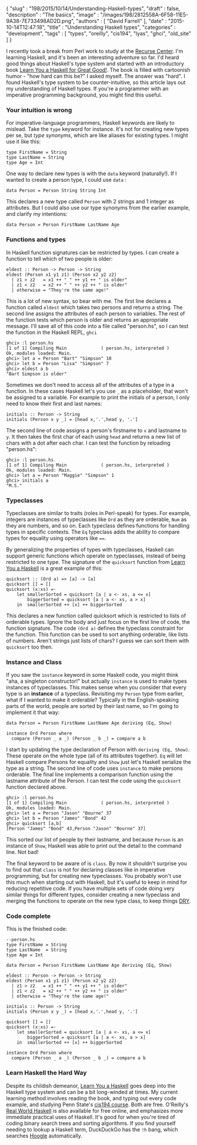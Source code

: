 {
   "slug" : "198/2015/10/14/Understanding-Haskell-types",
   "draft" : false,
   "description" : "The basics",
   "image" : "/images/198/2812558A-6F58-11E5-9A38-7E733498AD2D.png",
   "authors" : [
      "David Farrell"
   ],
   "date" : "2015-10-14T12:47:18",
   "title" : "Understanding Haskell types",
   "categories" : "development",
   "tags" : [
      "types",
      "oreilly",
      "cis194",
      "lyas",
      "ghci",
      "old_site"
   ]
}


I recently took a break from Perl work to study at the [Recurse Center](http://recurse.com). I'm learning Haskell, and it's been an interesting adventure so far. I'd heard good things about Haskell's type system and started with an introductory book [Learn You a Haskell for Great Good!](http://learnyouahaskell.com/). The book is filled with cartoonish humor - "how hard can this be?" I asked myself. The answer was "hard". I found Haskell's type system to be counter-intuitive, so this article lays out my understanding of Haskell types. If you're a programmer with an imperative programming background, you might find this useful.

### Your intuition is wrong

For imperative-language programmers, Haskell keywords are likely to mislead. Take the `type` keyword for instance. It's not for creating new types per se, but *type synonyms*, which are like aliases for existing types. I might use it like this:

``` prettyprint
type FirstName = String
type LastName = String
type Age = Int
```

One way to declare new types is with the `data` keyword (naturally!). If I wanted to create a person type, I could use `data` :

``` prettyprint
data Person = Person String String Int
```

This declares a new type called `Person` with 2 strings and 1 integer as attributes. But I could also use our type synonyms from the earlier example, and clarify my intentions:

``` prettyprint
data Person = Person FirstName LastName Age
```

### Functions and types

In Haskell function signatures can be restricted by types. I can create a function to tell which of two people is older:

``` prettyprint
eldest :: Person -> Person -> String
eldest (Person x1 y1 z1) (Person x2 y2 z2)
  | z1 > z2   = x1 ++ " " ++ y1 ++ " is older"
  | z1 < z2   = x2 ++ " " ++ y2 ++ " is older"
  | otherwise = "They're the same age!"
```

This is a lot of new syntax, so bear with me. The first line declares a function called `eldest` which takes two persons and returns a string. The second line assigns the attributes of each person to variables. The rest of the function tests which person is older and returns an appropriate message. I'll save all of this code into a file called "person.hs", so I can test the function in the Haskell REPL, `ghci`

``` prettyprint
ghci> :l person.hs
[1 of 1] Compiling Main             ( person.hs, interpreted )
Ok, modules loaded: Main.
ghci> let a = Person "Bart" "Simpson" 10
ghci> let b = Person "Lisa" "Simpson" 7
ghci> eldest a b
"Bart Simpson is older"
```

Sometimes we don't need to access all of the attributes of a type in a function. In these cases Haskell let's you use `_` as a placeholder, that won't be assigned to a variable. For example to print the initials of a person, I only need to know their first and last names:

``` prettyprint
initials :: Person -> String
initials (Person x y _) = [head x,'.',head y, '.']
```

The second line of code assigns a person's firstname to `x` and lastname to `y`. It then takes the first char of each using `head` and returns a new list of chars with a dot after each char. I can test the function by reloading "person.hs":

``` prettyprint
ghci> :l person.hs
[1 of 1] Compiling Main             ( person.hs, interpreted )
Ok, modules loaded: Main.
ghci> let a = Person "Maggie" "Simpson" 1
ghci> initials a
"M.S."
```

### Typeclasses

Typeclasses are similar to traits (roles in Perl-speak) for types. For example, integers are instances of typeclasses like `Ord` as they are orderable, `Num` as they are numbers, and so on. Each typeclass defines functions for handling types in specific contexts. The `Eq` typeclass adds the ability to compare types for equality using operators like `==`.

By generalizing the properties of types with typeclasses, Haskell can support generic functions which operate on typeclasses, instead of being restricted to one type. The signature of the `quicksort` function from [Learn You a Haskell](http://learnyouahaskell.com/recursion) is a great example of this:

``` prettyprint
quicksort :: (Ord a) => [a] -> [a]
quicksort [] = []
quicksort (x:xs) =·
    let smallerSorted = quicksort [a | a <- xs, a <= x]
        biggerSorted = quicksort [a | a <- xs, a > x]
    in  smallerSorted ++ [x] ++ biggerSorted
```

This declares a new function called quicksort which is restricted to lists of orderable types. Ignore the body and just focus on the first line of code, the function signature. The code `(Ord a)` defines the typeclass constraint for the function. This function can be used to sort anything orderable, like lists of numbers. Aren't strings just lists of chars? I guess we can sort them with `quicksort` too then.

### Instance and Class

If you saw the `instance` keyword in some Haskell code, you might think "aha, a singleton constructor!" but actually `instance` is used to make types instances of typeclasses. This makes sense when you consider that every type is an **instance** of a typeclass. Revisiting my `Person` type from earlier, what if I wanted to make it orderable? Typically in the English-speaking parts of the world, people are sorted by their last name, so I'm going to implement it that way:

``` prettyprint
data Person = Person FirstName LastName Age deriving (Eq, Show)

instance Ord Person where
  compare (Person _ a _) (Person _ b _) = compare a b
```

I start by updating the type declaration of Person with `deriving (Eq, Show)`. These operate on the whole type (all of its attributes together). `Eq` will let Haskell compare Persons for equality and `Show` just let's Haskell serialize the type as a string. The second line of code uses `instance` to make persons orderable. The final line implements a comparison function using the lastname attribute of the Person. I can test the code using the `quicksort` function declared above.

``` prettyprint
ghci> :l person.hs
[1 of 1] Compiling Main             ( person.hs, interpreted )
Ok, modules loaded: Main.
ghci> let a = Person "Jason" "Bourne" 37
ghci> let b = Person "James" "Bond" 42
ghci> quicksort [a,b]
[Person "James" "Bond" 43,Person "Jason" "Bourne" 37]
```

This sorted our list of people by their lastname, and because `Person` is an instance of `Show`, Haskell was able to print out the detail to the command line. Not bad!

The final keyword to be aware of is `class`. By now it shouldn't surprise you to find out that `class` is not for declaring classes like in imperative programming, but for creating new typeclasses. You probably won't use this much when starting out with Haskell, but it's useful to keep in mind for reducing repetitive code. If you have multiple sets of code doing very similar things for different types, consider creating a new typeclass and merging the functions to operate on the new type class, to keep things [DRY](https://en.wikipedia.org/wiki/Don't_repeat_yourself).

### Code complete

This is the finished code:

``` prettyprint
--person.hs
type FirstName = String
type LastName  = String
type Age = Int 

data Person = Person FirstName LastName Age deriving (Eq, Show)

eldest :: Person -> Person -> String
eldest (Person x1 y1 z1) (Person x2 y2 z2)
  | z1 > z2   = x1 ++ " " ++ y1 ++ " is older"
  | z1 < z2   = x2 ++ " " ++ y2 ++ " is older"
  | otherwise = "They're the same age!"

initials :: Person -> String
initials (Person x y _) = [head x,'.',head y, '.']

quicksort [] = []
quicksort (x:xs) =·
    let smallerSorted = quicksort [a | a <- xs, a <= x]
        biggerSorted = quicksort [a | a <- xs, a > x]
    in  smallerSorted ++ [x] ++ biggerSorted

instance Ord Person where
  compare (Person _ a _) (Person _ b _) = compare a b
```

### Learn Haskell the Hard Way

Despite its childish demeanor, [Learn You a Haskell](http://learnyouahaskell.com/) goes deep into the Haskell type system and can be a bit long-winded at times. My current learning method involves reading the book, and typing out every code example, and studying Penn State's [cis194 course](https://www.cis.upenn.edu/~cis194/spring13/lectures.html). Both are free. O'Reilly's [Real World Haskell](http://book.realworldhaskell.org/read/) is also available for free online, and emphasizes more immediate practical uses of Haskell. It's good for when you're tired of coding binary search trees and sorting algorithms. If you find yourself needing to lookup a Haskell term, DuckDuckGo has the `!h` bang, which searches [Hoogle](https://www.haskell.org/hoogle/) automatically.
